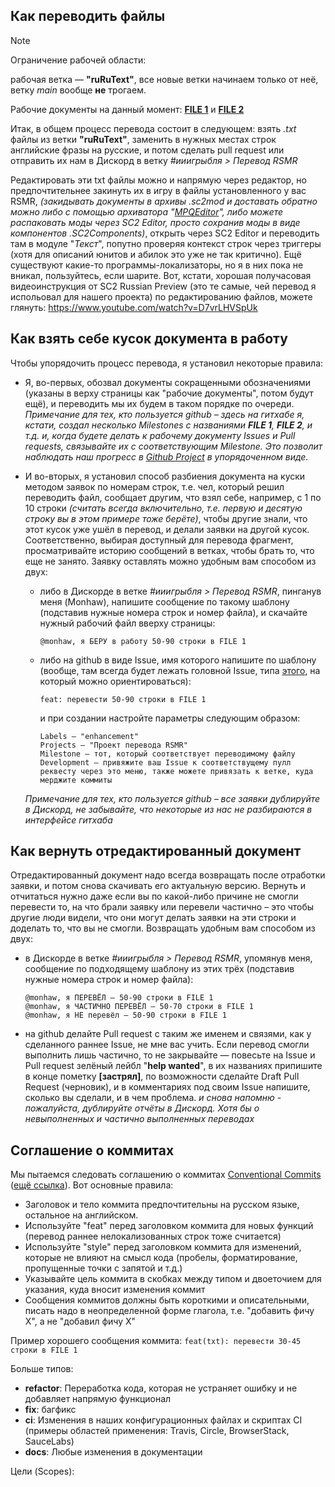 ## Как переводить файлы

> [!NOTE]
> Ограничение рабочей области:
>
> рабочая ветка — **"ruRuText"**, все новые ветки начинаем только от неё, ветку *main* вообще **не** трогаем.
>
> Рабочие документы на данный момент: [**FILE 1**](https://github.com/ShiningTwist/rs_mr_rus_locale/blob/main/Work_zone/RSMR_MOD_DirTree/StarCraft%20II/Mods/RSMR-Units_Mod.SC2Mod/ruRU.SC2Data/LocalizedData/GameStrings.txt) и  [**FILE 2**](https://github.com/ShiningTwist/rs_mr_rus_locale/blob/main/Work_zone/RSMR_MOD_DirTree/StarCraft%20II/Mods/RSMRmod.SC2Mod/ruRU.SC2Data/LocalizedData/GameStrings.txt)

Итак, в общем процесс перевода состоит в следующем: взять *.txt* файлы из ветки **"ruRuText"**, заменить в нужных местах строк английские фразы на русские, и потом сделать pull request или отправить их нам в Дискорд в ветку *#ииигрыбля > Перевод RSMR* 

Редактировать эти txt файлы можно и напрямую через редактор, но предпочтительнее закинуть их в игру в файлы установленного у вас RSMR, *(закидывать документы в архивы .sc2mod и доставать обратно можно либо с помощью архиватора "[MPQEditor](https://xgm.guru/p/wc3/mpqeditornew)", либо можете распаковать моды через SC2 Editor, просто сохранив моды в виде компонентов .SC2Components)*, открыть через SC2 Editor и переводить там в модуле "*Текст*", попутно проверяя контекст строк через триггеры (хотя для описаний юнитов и абилок это уже не так критично). Ещё существуют какие-то программы-локализаторы, но я в них пока не вникал, пользуйтесь, если шарите.
Вот, кстати, хорошая получасовая видеоинструкция от SC2 Russian Preview (это те самые, чей перевод я испольовал для нашего проекта) по редактированию файлов, можете глянуть: https://www.youtube.com/watch?v=D7vrLHVSpUk


## Как взять себе кусок документа в работу

Чтобы упорядочить процесс перевода, я установил некоторые правила:   
   + Я, во-первых, обозвал документы сокращенными обозначениями (указаны в верху страницы как "рабочие документы", потом будут ещё), и переводить мы их будем в таком порядке по очереди.
      *Примечание для тех, кто пользуется github – здесь на гитхабе я, кстати, создал несколько Milestones с названиями **FILE 1**, **FILE 2**, и т.д. и, когда будете делать к рабочему документу Issues и Pull requests, связывайте их с соответствующим Milestone. Это позволит наблюдать наш прогресс в [Github Project](https://github.com/users/ShiningTwist/projects/5) в упорядоченном виде.*
     
   + И во-вторых, я установил способ разбиения документа на куски методом заявок по номерам строк, т.е. чел, который решил переводить файл, сообщает другим, что взял себе, например, с 1 по 10 строки *(считать всегда включительно, т.е. первую и десятую строку вы в этом примере тоже берёте)*, чтобы другие знали, что этот кусок уже ушёл в перевод, и делали заявки на другой кусок. Соответственно, выбирая доступный для перевода фрагмент, просматривайте историю сообщений в ветках, чтобы брать то, что еще не занято.
   Заявку оставлять можно удобным вам способом из двух:
      - либо в Дискорде в ветке *#ииигрыбля > Перевод RSMR*, пинганув меня (Monhaw), напишите сообщение по такому шаблону (подставив нужные номера строк и номер файла), и скачайте нужный рабочий файл вверху страницы:
        ```
        @monhaw, я БЕРУ в работу 50-90 строки в FILE 1
        ```
      - либо на github в виде Issue, имя которого напишите по шаблону (вообще, там всегда будет лежать головной Issue, типа [этого](https://github.com/ShiningTwist/rs_mr_rus_locale/issues/1), на который можно ориентироваться):
        ```
        feat: перевести 50-90 строки в FILE 1   
        ```
          и при создании настройте параметры следующим образом: 
        ```
        Labels — "enhancement"   
        Projects — "Проект перевода RSMR"   
        Milestone — тот, который соответствует переводимому файлу
        Development — привяжите ваш Issue к соответствущему пулл реквесту через это меню, также можете привязать к ветке, куда мерджите коммиты
        ```
      *Примечание для тех, кто пользуется github – все заявки дублируйте в Дискорд, не забывайте, что некоторые из нас не разбираются в интерфейсе гитхаба*   

## Как вернуть отредактированный документ 

Отредактированный документ надо всегда возвращать после отработки заявки, и потом снова скачивать его актуальную версию. Вернуть и отчитаться нужно даже если вы по какой-либо причине не смогли перевести то, на что брали заявку или перевели частично – это чтобы другие люди видели, что они могут делать заявки на эти строки и доделать то, что вы не смогли. Возвращать удобным вам способом из двух:   
   + в Дискорде в ветке *#ииигрыбля > Перевод RSMR*, упомянув меня, сообщение по подходящему шаблону из этих трёх (подставив нужные номера строк и номер файла):    
     ```   
     @monhaw, я ПЕРЕВЁЛ – 50-90 строки в FILE 1         
     @monhaw, я ЧАСТИЧНО ПЕРЕВЁЛ – 50-70 строки в FILE 1   
     @monhaw, я НЕ перевёл – 50-90 строки в FILE 1    
     ```    
   + на github делайте Pull request с таким же именем и связями, как у сделанного раннее Issue, не мне вас учить. Если перевод смогли выполнить лишь частично, то не закрывайте — повесьте на Issue и Pull request зелёный лейбл "**help wanted**", в их названиях припишите в конце пометку **[застрял]**, по возможности сделайте Draft Pull Request (черновик), и в комментариях под своим Issue напишите, сколько вы сделали, и в чем проблема.
*и снова напомню - пожалуйста, дублируйте отчёты в Дискорд. Хотя бы о невыполненных и частично выполненных переводах*


## Соглашение о коммитах

Мы пытаемся следовать соглашению о коммитах [Conventional Commits](https://www.conventionalcommits.org/ru/v1.0.0/) ([ещё ссылка](https://github.com/angular/angular/blob/22b96b9/CONTRIBUTING.md#-commit-message-guidelines)). Вот основные правила:

- Заголовок и тело коммита предпочтительны на русском языке, остальное на английском.
- Используйте "feat" перед заголовком коммита для новых функций (перевод раннее нелокализованных строк тоже считается)
- Используйте "style" перед заголовком коммита для изменений, которые не влияют на смысл кода (пробелы, форматирование, пропущенные точки с запятой и т.д.)
- Указывайте цель коммита в скобках между типом и двоеточием для указания, куда вносит изменения коммит
- Сообщения коммитов должны быть короткими и описательными, писать надо в неопределенной форме глагола, т.е. "добавить фичу X", а не "добавил фичу X"

Пример хорошего сообщения коммита: `feat(txt): перевести 30-45 строки в FILE 1`

 Больше типов: 
 * **refactor**: Переработка кода, которая не устраняет ошибку и не добавляет напрямую функционал
 * **fix**: багфикс
 * **ci**: Изменения в наших конфигурационных файлах и скриптах CI (примеры областей применения: Travis, Circle, BrowserStack, SauceLabs)
* **docs**: Любые изменения в документации

Цели (Scopes):

